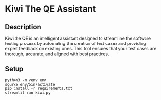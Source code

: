 # Kiwi The QE Assistant

## Description
Kiwi the QE is an intelligent assistant designed to streamline the software testing process by automating the creation of test cases and providing expert feedback on existing ones. 
This tool ensures that your test cases are thorough, accurate, and aligned with best practices.

## Setup
```
python3 -m venv env
source env/bin/activate
pip install -r requirements.txt
streamlit run kiwi.py

```
